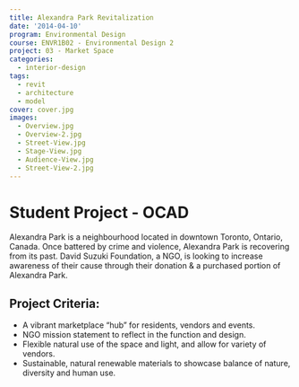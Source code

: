 ```yaml
---
title: Alexandra Park Revitalization
date: '2014-04-10'
program: Environmental Design
course: ENVR1B02 - Environmental Design 2
project: 03 - Market Space
categories:
  - interior-design
tags:
  - revit
  - architecture
  - model
cover: cover.jpg
images:
  - Overview.jpg
  - Overview-2.jpg
  - Street-View.jpg
  - Stage-View.jpg
  - Audience-View.jpg
  - Street-View-2.jpg
---
```

# Student Project - OCAD
Alexandra Park is a neighbourhood located in downtown Toronto, Ontario, Canada. Once battered by crime and violence, Alexandra Park is recovering from its past. David Suzuki Foundation, a NGO, is looking to increase awareness of their cause through their donation & a purchased portion of Alexandra Park.

## Project Criteria:
* A vibrant marketplace “hub” for residents, vendors and events.
* NGO mission statement to reflect in the function and design.
* Flexible natural use of the space and light, and allow for variety of vendors.
* Sustainable, natural renewable materials to showcase balance of nature, diversity and human use.
